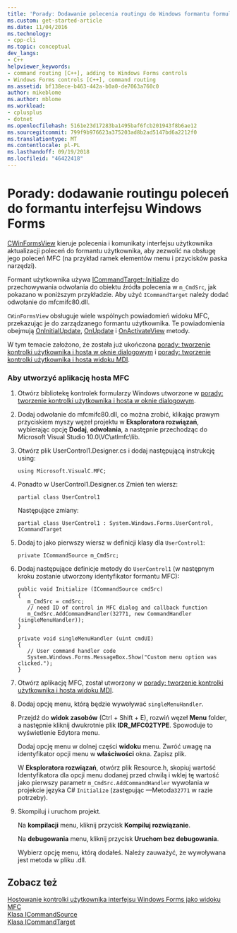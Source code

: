 ```yaml
---
title: 'Porady: Dodawanie polecenia routingu do Windows formantu formularzy | Dokumentacja firmy Microsoft'
ms.custom: get-started-article
ms.date: 11/04/2016
ms.technology:
- cpp-cli
ms.topic: conceptual
dev_langs:
- C++
helpviewer_keywords:
- command routing [C++], adding to Windows Forms controls
- Windows Forms controls [C++], command routing
ms.assetid: bf138ece-b463-442a-b0a0-de7063a760c0
author: mikeblome
ms.author: mblome
ms.workload:
- cplusplus
- dotnet
ms.openlocfilehash: 5161e23d17283ba1495baf6fcb201943f8b6ae12
ms.sourcegitcommit: 799f9b976623a375203ad8b2ad5147bd6a2212f0
ms.translationtype: MT
ms.contentlocale: pl-PL
ms.lasthandoff: 09/19/2018
ms.locfileid: "46422418"
---
```

# <a name="how-to-add-command-routing-to-the-windows-forms-control"></a>Porady: dodawanie routingu poleceń do formantu interfejsu Windows Forms

[CWinFormsView](../mfc/reference/cwinformsview-class.md) kieruje polecenia i komunikaty interfejsu użytkownika aktualizacji poleceń do formantu użytkownika, aby zezwolić na obsługę jego poleceń MFC (na przykład ramek elementów menu i przycisków paska narzędzi).

Formant użytkownika używa [ICommandTarget::Initialize](../mfc/reference/icommandtarget-interface.md#initialize) do przechowywania odwołania do obiektu źródła polecenia w `m_CmdSrc`, jak pokazano w poniższym przykładzie. Aby użyć `ICommandTarget` należy dodać odwołanie do mfcmifc80.dll.

`CWinFormsView` obsługuje wiele wspólnych powiadomień widoku MFC, przekazując je do zarządzanego formantu użytkownika. Te powiadomienia obejmują [OnInitialUpdate](../mfc/reference/iview-interface.md#oninitialupdate), [OnUpdate](../mfc/reference/iview-interface.md#onupdate) i [OnActivateView](../mfc/reference/iview-interface.md#onactivateview) metody.

W tym temacie założono, że została już ukończona [porady: tworzenie kontrolki użytkownika i hosta w oknie dialogowym](../dotnet/how-to-create-the-user-control-and-host-in-a-dialog-box.md) i [porady: tworzenie kontrolki użytkownika i hosta widoku MDI](../dotnet/how-to-create-the-user-control-and-host-mdi-view.md).

### <a name="to-create-the-mfc-host-application"></a>Aby utworzyć aplikację hosta MFC

1. Otwórz bibliotekę kontrolek formularzy Windows utworzone w [porady: tworzenie kontrolki użytkownika i hosta w oknie dialogowym](../dotnet/how-to-create-the-user-control-and-host-in-a-dialog-box.md).

1. Dodaj odwołanie do mfcmifc80.dll, co można zrobić, klikając prawym przyciskiem myszy węzeł projektu w **Eksploratora rozwiązań**, wybierając opcję **Dodaj**, **odwołania**, a następnie przechodząc do Microsoft Visual Studio 10.0\VC\atlmfc\lib.

1. Otwórz plik UserControl1.Designer.cs i dodaj następującą instrukcję using:

    ```
    using Microsoft.VisualC.MFC;
    ```

1. Ponadto w UserControl1.Designer.cs Zmień ten wiersz:

    ```
    partial class UserControl1
    ```

     Następujące zmiany:

    ```
    partial class UserControl1 : System.Windows.Forms.UserControl, ICommandTarget
    ```

1. Dodaj to jako pierwszy wiersz w definicji klasy dla `UserControl1`:

    ```
    private ICommandSource m_CmdSrc;
    ```

1. Dodaj następujące definicje metody do `UserControl1` (w następnym kroku zostanie utworzony identyfikator formantu MFC):

    ```
    public void Initialize (ICommandSource cmdSrc)
    {
       m_CmdSrc = cmdSrc;
       // need ID of control in MFC dialog and callback function
       m_CmdSrc.AddCommandHandler(32771, new CommandHandler (singleMenuHandler));
    }

    private void singleMenuHandler (uint cmdUI)
    {
       // User command handler code
       System.Windows.Forms.MessageBox.Show("Custom menu option was clicked.");
    }
    ```

1. Otwórz aplikację MFC, został utworzony w [porady: tworzenie kontrolki użytkownika i hosta widoku MDI](../dotnet/how-to-create-the-user-control-and-host-mdi-view.md).

1. Dodaj opcję menu, którą będzie wywoływać `singleMenuHandler`.

     Przejdź do **widok zasobów** (Ctrl + Shift + E), rozwiń węzeł **Menu** folder, a następnie kliknij dwukrotnie plik **IDR_MFC02TYPE**. Spowoduje to wyświetlenie Edytora menu.

     Dodaj opcję menu w dolnej części **widoku** menu. Zwróć uwagę na identyfikator opcji menu w **właściwości** okna. Zapisz plik.

     W **Eksploratora rozwiązań**, otwórz plik Resource.h, skopiuj wartość Identyfikatora dla opcji menu dodanej przed chwilą i wklej tę wartość jako pierwszy parametr `m_CmdSrc.AddCommandHandler` wywołania w projekcie języka C# `Initialize` (zastępując —Metoda`32771` w razie potrzeby).

9. Skompiluj i uruchom projekt.

     Na **kompilacji** menu, kliknij przycisk **Kompiluj rozwiązanie**.

     Na **debugowania** menu, kliknij przycisk **Uruchom bez debugowania**.

     Wybierz opcję menu, którą dodałeś. Należy zauważyć, że wywoływana jest metoda w pliku .dll.

## <a name="see-also"></a>Zobacz też

[Hostowanie kontrolki użytkownika interfejsu Windows Forms jako widoku MFC](../dotnet/hosting-a-windows-forms-user-control-as-an-mfc-view.md)<br/>
[Klasa ICommandSource](../mfc/reference/icommandsource-interface.md)<br/>
[Klasa ICommandTarget](../mfc/reference/icommandtarget-interface.md)
